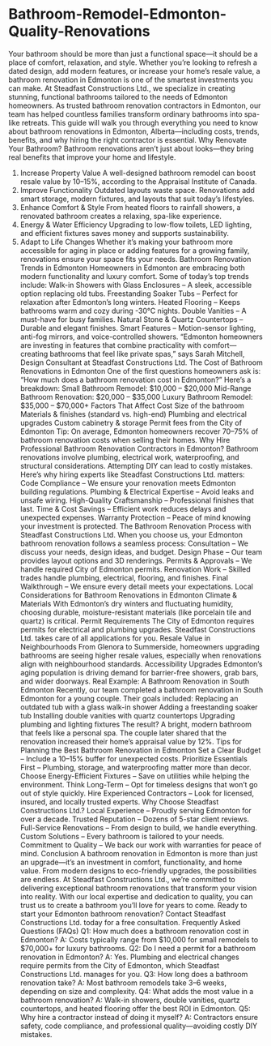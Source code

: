 # Bathroom-Remodel-Edmonton-Quality-Renovations
Your bathroom should be more than just a functional space—it should be a place of comfort, relaxation, and style. Whether you’re looking to refresh a dated design, add modern features, or increase your home’s resale value, a bathroom renovation in Edmonton is one of the smartest investments you can make.
At Steadfast Constructions Ltd., we specialize in creating stunning, functional bathrooms tailored to the needs of Edmonton homeowners. As trusted bathroom renovation contractors in Edmonton, our team has helped countless families transform ordinary bathrooms into spa-like retreats.
This guide will walk you through everything you need to know about bathroom renovations in Edmonton, Alberta—including costs, trends, benefits, and why hiring the right contractor is essential.
Why Renovate Your Bathroom?
Bathroom renovations aren’t just about looks—they bring real benefits that improve your home and lifestyle.
1. Increase Property Value
A well-designed bathroom remodel can boost resale value by 10–15%, according to the Appraisal Institute of Canada.
2. Improve Functionality
Outdated layouts waste space. Renovations add smart storage, modern fixtures, and layouts that suit today’s lifestyles.
3. Enhance Comfort & Style
From heated floors to rainfall showers, a renovated bathroom creates a relaxing, spa-like experience.
4. Energy & Water Efficiency
Upgrading to low-flow toilets, LED lighting, and efficient fixtures saves money and supports sustainability.
5. Adapt to Life Changes
Whether it’s making your bathroom more accessible for aging in place or adding features for a growing family, renovations ensure your space fits your needs.
Bathroom Renovation Trends in Edmonton
Homeowners in Edmonton are embracing both modern functionality and luxury comfort. Some of today’s top trends include:
Walk-in Showers with Glass Enclosures – A sleek, accessible option replacing old tubs.
Freestanding Soaker Tubs – Perfect for relaxation after Edmonton’s long winters.
Heated Flooring – Keeps bathrooms warm and cozy during -30°C nights.
Double Vanities – A must-have for busy families.
Natural Stone & Quartz Countertops – Durable and elegant finishes.
Smart Features – Motion-sensor lighting, anti-fog mirrors, and voice-controlled showers.
“Edmonton homeowners are investing in features that combine practicality with comfort—creating bathrooms that feel like private spas,” says Sarah Mitchell, Design Consultant at Steadfast Constructions Ltd.
The Cost of Bathroom Renovations in Edmonton
One of the first questions homeowners ask is: “How much does a bathroom renovation cost in Edmonton?”
Here’s a breakdown:
Small Bathroom Remodel: $10,000 – $20,000
Mid-Range Bathroom Renovation: $20,000 – $35,000
Luxury Bathroom Remodel: $35,000 – $70,000+
Factors That Affect Cost
Size of the bathroom
Materials & finishes (standard vs. high-end)
Plumbing and electrical upgrades
Custom cabinetry & storage
Permit fees from the City of Edmonton
 Tip: On average, Edmonton homeowners recover 70–75% of bathroom renovation costs when selling their homes.
Why Hire Professional Bathroom Renovation Contractors in Edmonton?
Bathroom renovations involve plumbing, electrical work, waterproofing, and structural considerations. Attempting DIY can lead to costly mistakes. Here’s why hiring experts like Steadfast Constructions Ltd. matters:
Code Compliance – We ensure your renovation meets Edmonton building regulations.
Plumbing & Electrical Expertise – Avoid leaks and unsafe wiring.
High-Quality Craftsmanship – Professional finishes that last.
Time & Cost Savings – Efficient work reduces delays and unexpected expenses.
Warranty Protection – Peace of mind knowing your investment is protected.
The Bathroom Renovation Process with Steadfast Constructions Ltd.
When you choose us, your Edmonton bathroom renovation follows a seamless process:
Consultation – We discuss your needs, design ideas, and budget.
Design Phase – Our team provides layout options and 3D renderings.
Permits & Approvals – We handle required City of Edmonton permits.
Renovation Work – Skilled trades handle plumbing, electrical, flooring, and finishes.
Final Walkthrough – We ensure every detail meets your expectations.
Local Considerations for Bathroom Renovations in Edmonton
Climate & Materials
With Edmonton’s dry winters and fluctuating humidity, choosing durable, moisture-resistant materials (like porcelain tile and quartz) is critical.
Permit Requirements
The City of Edmonton requires permits for electrical and plumbing upgrades. Steadfast Constructions Ltd. takes care of all applications for you.
Resale Value in Neighbourhoods
From Glenora to Summerside, homeowners upgrading bathrooms are seeing higher resale values, especially when renovations align with neighbourhood standards.
Accessibility Upgrades
Edmonton’s aging population is driving demand for barrier-free showers, grab bars, and wider doorways.
Real Example: A Bathroom Renovation in South Edmonton
Recently, our team completed a bathroom renovation in South Edmonton for a young couple. Their goals included:
Replacing an outdated tub with a glass walk-in shower
Adding a freestanding soaker tub
Installing double vanities with quartz countertops
Upgrading plumbing and lighting fixtures
The result? A bright, modern bathroom that feels like a personal spa. The couple later shared that the renovation increased their home’s appraisal value by 12%.
Tips for Planning the Best Bathroom Renovation in Edmonton
Set a Clear Budget – Include a 10–15% buffer for unexpected costs.
Prioritize Essentials First – Plumbing, storage, and waterproofing matter more than decor.
Choose Energy-Efficient Fixtures – Save on utilities while helping the environment.
Think Long-Term – Opt for timeless designs that won’t go out of style quickly.
Hire Experienced Contractors – Look for licensed, insured, and locally trusted experts.
Why Choose Steadfast Constructions Ltd.?
Local Experience – Proudly serving Edmonton for over a decade.
Trusted Reputation – Dozens of 5-star client reviews.
Full-Service Renovations – From design to build, we handle everything.
Custom Solutions – Every bathroom is tailored to your needs.
Commitment to Quality – We back our work with warranties for peace of mind.
Conclusion
A bathroom renovation in Edmonton is more than just an upgrade—it’s an investment in comfort, functionality, and home value. From modern designs to eco-friendly upgrades, the possibilities are endless.
At Steadfast Constructions Ltd., we’re committed to delivering exceptional bathroom renovations that transform your vision into reality. With our local expertise and dedication to quality, you can trust us to create a bathroom you’ll love for years to come.
 Ready to start your Edmonton bathroom renovation? Contact Steadfast Constructions Ltd. today for a free consultation.
Frequently Asked Questions (FAQs) 
Q1: How much does a bathroom renovation cost in Edmonton?
 A: Costs typically range from $10,000 for small remodels to $70,000+ for luxury bathrooms.
Q2: Do I need a permit for a bathroom renovation in Edmonton?
 A: Yes. Plumbing and electrical changes require permits from the City of Edmonton, which Steadfast Constructions Ltd. manages for you.
Q3: How long does a bathroom renovation take?
 A: Most bathroom remodels take 3–6 weeks, depending on size and complexity.
Q4: What adds the most value in a bathroom renovation?
 A: Walk-in showers, double vanities, quartz countertops, and heated flooring offer the best ROI in Edmonton.
Q5: Why hire a contractor instead of doing it myself?
 A: Contractors ensure safety, code compliance, and professional quality—avoiding costly DIY mistakes.
